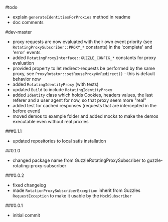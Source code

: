 #todo

- explain `generateIdentitiesForProxies` method in readme
- doc comments

#dev-master

- proxy requests are now evaluated with their own event priority (see `RotatingProxySubscriber::PROXY_*` constants) in the 'complete' and 'error' events
- added `RotatingProxyInterface::GUZZLE_CONFIG_*` constants for proxy evaluation
- provided property to let redirect-requests be performed by the same proxy, see `ProxyRotator::setReuseProxyOnRedirect()` - this is default behavior now
- added `RotatingIdentityProxy` (with tests)
- updated `Build` to include `RotatingIdentityProxy`
- added `Identity` class which holds Cookies, headers values, the last referer and a user agent for now, so that proxy seem more "real"
- added test for cached responses (requests that are intercepted in the before event)
- moved demos to example folder and added mocks to make the demos executable even without real proxies

###0.1.1

- updated repositories to local satis installation

##0.1.0

- changed package name from GuzzleRotatingProxySubscriber to guzzle-rotating-proxy-subscriber

###0.0.2

- fixed changelog
- made `RotationProxySubscriberException` inherit from Guzzles `RequestException` to make it usable by the `MockSubscriber`

###0.0.1

- initial commit